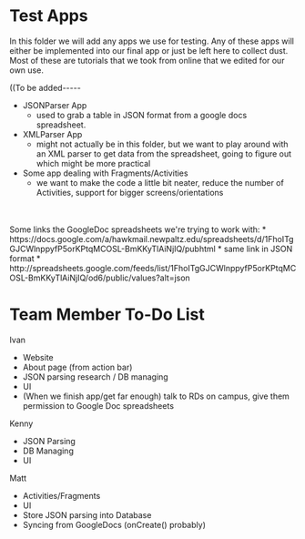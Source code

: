 Test Apps
=================

In this folder we will add any apps we use for testing. Any of these apps will either be implemented into our final app or just be left here to collect dust. Most of these are tutorials that we took from online that we edited for our own use.

((To be added-----
  * JSONParser App
    * used to grab a table in JSON format from a google docs spreadsheet.
  * XMLParser App
    * might not actually be in this folder, but we want to play around with an XML parser to get data from the spreadsheet, going to figure out which might be more practical
  * Some app dealing with Fragments/Activities
    * we want to make the code a little bit neater, reduce the number of Activities, support for bigger screens/orientations

<br>
<br>
Some links the GoogleDoc spreadsheets we're trying to work with:
  * https://docs.google.com/a/hawkmail.newpaltz.edu/spreadsheets/d/1FhoITgGJCWlnppyfP5orKPtqMCOSL-BmKKyTlAiNjIQ/pubhtml
    * same link in JSON format
      * http://spreadsheets.google.com/feeds/list/1FhoITgGJCWlnppyfP5orKPtqMCOSL-BmKKyTlAiNjIQ/od6/public/values?alt=json 

Team Member To-Do List
================
Ivan
  * Website
  * About page (from action bar)
  * JSON parsing research / DB managing
  * UI
  * (When we finish app/get far enough) talk to RDs on campus, give them permission to Google Doc spreadsheets

Kenny
  * JSON Parsing
  * DB Managing
  * UI

Matt
  * Activities/Fragments
  * UI
  * Store JSON parsing into Database
  * Syncing from GoogleDocs (onCreate() probably)
